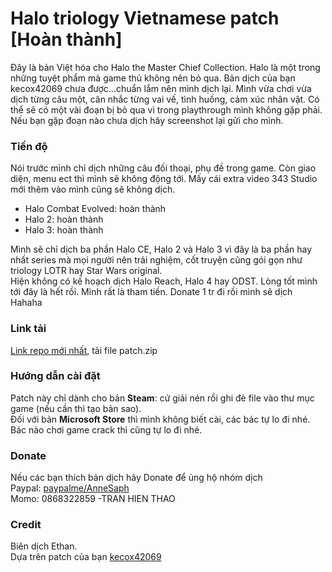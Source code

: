 # Halo triology Vietnamese patch [Hoàn thành]
Đây là bản Việt hóa cho Halo the Master Chief Collection. Halo là một trong những tuyệt phẩm mà game thủ không nên bỏ qua.
Bản dịch của bạn kecox42069 chưa được...chuẩn lắm nên mình dịch lại.
Mình vừa chơi vừa dịch từng câu một, cân nhắc từng vai vế, tình huống, cảm xúc nhân vật. Có thể sẽ có một vài đoạn bị bỏ qua vì trong playthrough mình không gặp phải.  
Nếu bạn gặp đoạn nào chưa dịch hãy screenshot lại gửi cho mình.  
### Tiến độ
Nói trước mình chỉ dịch những câu đối thoại, phụ đề trong game. Còn giao diện, menu ect thì mình sẽ không động tới. Mấy cái extra video 343 Studio mới thêm vào mình cũng sẽ không dịch.
- Halo Combat Evolved: hoàn thành
- Halo 2: hoàn thành
- Halo 3: hoàn thành

Mình sẽ chỉ dịch ba phần Halo CE, Halo 2 và Halo 3 vì đây là ba phần hay nhất series mà mọi người nên trải nghiệm, cốt truyện cũng gói gọn như triology LOTR hay Star Wars original.  
Hiện không có kế hoạch dịch Halo Reach, Halo 4 hay ODST. Lòng tốt mình tới đây là hết rồi. Mình rất là tham tiền. Donate 1 tr đi rồi mình sẽ dịch Hahaha
### Link tải
[Link repo mới nhất](https://github.com/callmeEthan/Halo_vietnamese_patch/releases), tải file patch.zip
### Hướng dẫn cài đặt
Patch này chỉ dành cho bản **Steam**: cứ giải nén rồi ghi đè file vào thư mục game (nếu cần thì tạo bản sao).  
Đối với bản **Microsoft Store** thì mình không biết cài, các bác tự lo đi nhé.  
Bác nào chơi game crack thì cũng tự lo đi nhé.
### Donate
Nếu các bạn thích bản dịch hãy Donate để ủng hộ nhóm dịch  
Paypal: [paypalme/AnneSaph](https://www.paypal.com/paypalme/AnneSaph)  
Momo: 0868322859 -TRAN HIEN THAO
### Credit
Biên dịch Ethan.  
Dựa trên patch của bạn [kecox42069](https://github.com/kecox42069/kecoxviethoa)
